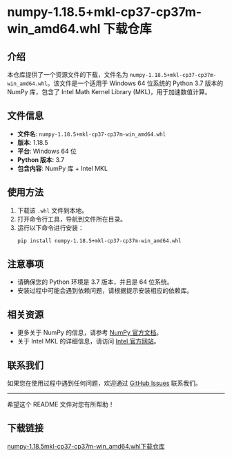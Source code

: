 # numpy-1.18.5+mkl-cp37-cp37m-win_amd64.whl 下载仓库

## 介绍

本仓库提供了一个资源文件的下载，文件名为 `numpy-1.18.5+mkl-cp37-cp37m-win_amd64.whl`。该文件是一个适用于 Windows 64 位系统的 Python 3.7 版本的 NumPy 库，包含了 Intel Math Kernel Library (MKL)，用于加速数值计算。

## 文件信息

- **文件名**: `numpy-1.18.5+mkl-cp37-cp37m-win_amd64.whl`
- **版本**: 1.18.5
- **平台**: Windows 64 位
- **Python 版本**: 3.7
- **包含内容**: NumPy 库 + Intel MKL

## 使用方法

1. 下载该 `.whl` 文件到本地。
2. 打开命令行工具，导航到文件所在目录。
3. 运行以下命令进行安装：
   ```bash
   pip install numpy-1.18.5+mkl-cp37-cp37m-win_amd64.whl
   ```

## 注意事项

- 请确保您的 Python 环境是 3.7 版本，并且是 64 位系统。
- 安装过程中可能会遇到依赖问题，请根据提示安装相应的依赖库。

## 相关资源

- 更多关于 NumPy 的信息，请参考 [NumPy 官方文档](https://numpy.org/doc/)。
- 关于 Intel MKL 的详细信息，请访问 [Intel 官方网站](https://software.intel.com/content/www/us/en/develop/tools/oneapi/components/onemkl.html)。

## 联系我们

如果您在使用过程中遇到任何问题，欢迎通过 [GitHub Issues](https://github.com/your-repo/issues) 联系我们。

---

希望这个 README 文件对您有所帮助！

## 下载链接

[numpy-1.18.5mkl-cp37-cp37m-win_amd64.whl下载仓库](https://pan.quark.cn/s/84b4fdeeea4d)